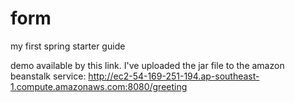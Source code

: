 # form
my first spring starter guide

demo available by this link. 
I've uploaded the jar file to the amazon beanstalk service: 
http://ec2-54-169-251-194.ap-southeast-1.compute.amazonaws.com:8080/greeting
